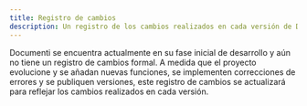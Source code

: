 ```yaml
---
title: Registro de cambios
description: Un registro de los cambios realizados en cada versión de Documenti.
---
```


Documenti se encuentra actualmente en su fase inicial de desarrollo y aún no tiene un registro de cambios formal. A medida que el proyecto evolucione y se añadan nuevas funciones, se implementen correcciones de errores y se publiquen versiones, este registro de cambios se actualizará para reflejar los cambios realizados en cada versión. 


